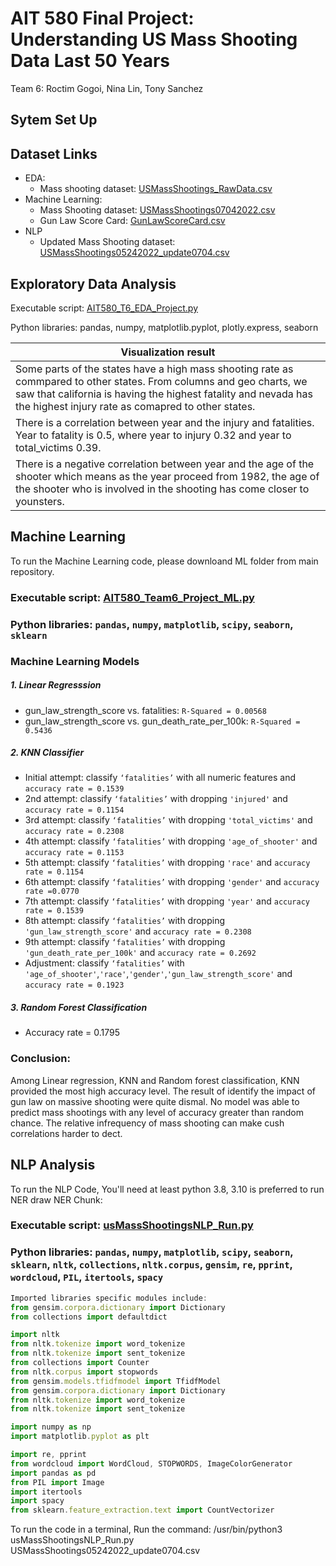 # AIT 580 Final Project:<br/>Understanding US Mass Shooting Data Last 50 Years
  Team 6: Roctim Gogoi, Nina Lin, Tony Sanchez
## Sytem Set Up

## Dataset Links
* EDA:
   - Mass shooting dataset: [USMassShootings_RawData.csv](https://github.com/linxiuyun93/AIT580_Team6_Final-Project/blob/main/EDA/USMassShootings_RawData.csv) 
* Machine Learning: 
   - Mass Shooting dataset: [USMassShootings07042022.csv](https://github.com/linxiuyun93/AIT580_Team6_Final-Project/blob/main/USMassShootings07042022.csv)
   - Gun Law Score Card: [GunLawScoreCard.csv](https://github.com/linxiuyun93/AIT580_Team6_Final-Project/blob/main/GunLawScoreCard.csv)
* NLP
   - Updated Mass Shooting dataset: [USMassShootings05242022_update0704.csv](https://github.com/linxiuyun93/AIT580_Team6_Final-Project/blob/main/NLP/USMassShootings05242022_update0704.csv) 

## Exploratory Data Analysis
Executable script: [AIT580_T6_EDA_Project.py](https://github.com/linxiuyun93/AIT580_Team6_Final-Project/blob/main/NLP/USMassShootings_RawData.csv)  

Python libraries: pandas, numpy, matplotlib.pyplot, plotly.express, seaborn

|Visualization result|
|---------------------|
|Some parts of the states have a high mass shooting rate as commpared to other states. From columns and geo charts, we saw that california is having the highest fatality and nevada has the highest injury rate as comapred to other states.|
|There is a correlation between year and the injury and fatalities. Year to fatality is 0.5, where year to injury 0.32 and year to total_victims 0.39.|
|There is a negative correlation between year and the age of the shooter which means as the year proceed from 1982, the age of the shooter who is involved in the shooting has come closer to younsters.|


## Machine Learning
 To run the Machine Learning code, please downloand ML folder from main repository. 
 
### Executable script: [AIT580_Team6_Project_ML.py](https://github.com/linxiuyun93/AIT580_Team6_Final-Project/blob/main/ML/AIT580_Team6_Project_ML.py) 

### Python libraries: `pandas`, `numpy`, `matplotlib`, `scipy`, `seaborn`, `sklearn`

### Machine Learning Models
##### 1.  Linear Regresssion
  - gun_law_strength_score vs. fatalities: `R-Squared = 0.00568`
  - gun_law_strength_score vs. gun_death_rate_per_100k: `R-Squared = 0.5436`
##### 2.  KNN Classifier
  - Initial attempt: classify `‘fatalities’` with all numeric features and `accuracy rate = 0.1539`
  - 2nd attempt: classify `‘fatalities’` with dropping `'injured'` and `accuracy rate = 0.1154`
  - 3rd attempt: classify `‘fatalities’` with dropping `'total_victims'` and `accuracy rate = 0.2308`
  - 4th attempt: classify `‘fatalities’` with dropping `'age_of_shooter'` and `accuracy rate = 0.1153`
  - 5th attempt: classify `‘fatalities’` with dropping `'race'` and `accuracy rate = 0.1154`
  - 6th attempt: classify `‘fatalities’` with dropping `'gender'` and `accuracy rate =0.0770 `
  - 7th attempt: classify `‘fatalities’` with dropping `'year'` and `accuracy rate = 0.1539`
  - 8th attempt: classify `‘fatalities’` with dropping `'gun_law_strength_score'` and `accuracy rate = 0.2308`
  - 9th attempt: classify `‘fatalities’` with dropping `'gun_death_rate_per_100k'` and `accuracy rate = 0.2692`
  - Adjustment: classify `‘fatalities’` with `'age_of_shooter'`,`'race'`,`'gender'`,`'gun_law_strength_score'` and `accuracy rate = 0.1923`

##### 3. Random Forest Classification
  - Accuracy rate = 0.1795

### Conclusion: 
Among Linear regression, KNN and Random forest classification, KNN provided the most high accuracy level. The result of identify the impact of gun law on massive shooting were quite dismal. No model was able to predict mass shootings with any level of accuracy greater than random chance. The relative infrequency of mass shooting can make cush correlations harder to dect. 



## NLP Analysis

To run the NLP Code, You'll need at least python 3.8, 3.10 is preferred to run NER draw NER Chunk:

### Executable script: [usMassShootingsNLP_Run.py](https://github.com/linxiuyun93/AIT580_Team6_Final-Project/blob/main/NLP/usMassShootingsNLP_Run.py) 

### Python libraries: `pandas`, `numpy`, `matplotlib`, `scipy`, `seaborn`, `sklearn`, `nltk`, `collections`, `nltk.corpus`, `gensim`, `re`, `pprint`, `wordcloud`, `PIL`, `itertools`, `spacy` 

```javascript
Imported libraries specific modules include:
from gensim.corpora.dictionary import Dictionary
from collections import defaultdict

import nltk
from nltk.tokenize import word_tokenize
from nltk.tokenize import sent_tokenize
from collections import Counter
from nltk.corpus import stopwords
from gensim.models.tfidfmodel import TfidfModel
from gensim.corpora.dictionary import Dictionary
from nltk.tokenize import word_tokenize
from nltk.tokenize import sent_tokenize

import numpy as np
import matplotlib.pyplot as plt

import re, pprint
from wordcloud import WordCloud, STOPWORDS, ImageColorGenerator
import pandas as pd
from PIL import Image
import itertools
import spacy
from sklearn.feature_extraction.text import CountVectorizer
```



To run the code in a terminal, Run the command:
/usr/bin/python3 usMassShootingsNLP_Run.py USMassShootings05242022_update0704.csv

